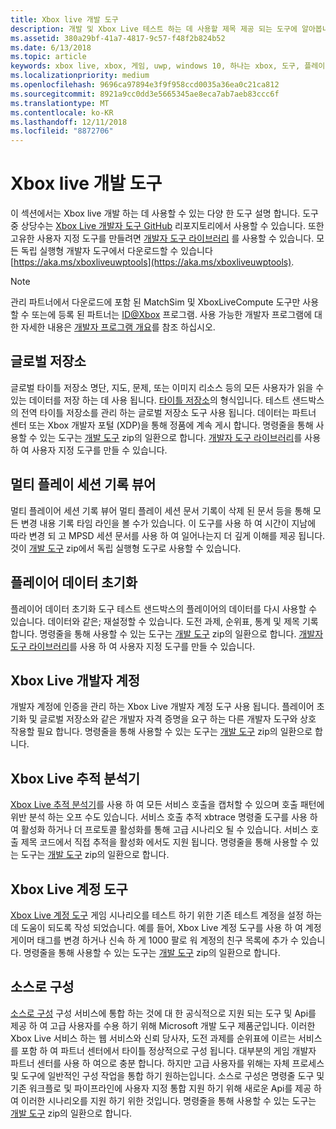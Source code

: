 ```yaml
---
title: Xbox live 개발 도구
description: 개발 및 Xbox Live 테스트 하는 데 사용할 제목 제공 되는 도구에 알아봅니다.
ms.assetid: 380a29bf-41a7-4817-9c57-f48f2b824b52
ms.date: 6/13/2018
ms.topic: article
keywords: xbox live, xbox, 게임, uwp, windows 10, 하나는 xbox, 도구, 플레이어 초기화, live 추적 분석기, LTA, xbox live 계정 도구
ms.localizationpriority: medium
ms.openlocfilehash: 9696ca97894e3f9f958ccd0035a36ea0c21ca812
ms.sourcegitcommit: 8921a9cc0dd3e5665345ae8eca7ab7aeb83ccc6f
ms.translationtype: MT
ms.contentlocale: ko-KR
ms.lasthandoff: 12/11/2018
ms.locfileid: "8872706"
---
```

# <a name="development-tools-for-xbox-live"></a>Xbox live 개발 도구

이 섹션에서는 Xbox live 개발 하는 데 사용할 수 있는 다양 한 도구 설명 합니다. 도구 중 상당수는 [Xbox Live 개발자 도구 GitHub](https://github.com/Microsoft/xbox-live-developer-tools) 리포지토리에서 사용할 수 있습니다. 또한 고유한 사용자 지정 도구를 만들려면 [개발자 도구 라이브러리](https://www.nuget.org/packages/Microsoft.Xbox.Services.DevTools) 를 사용할 수 있습니다. 모든 독립 실행형 개발자 도구에서 다운로드할 수 있습니다 [https://aka.ms/xboxliveuwptools](https://aka.ms/xboxliveuwptools).

> [!NOTE]
> 관리 파트너에서 다운로드에 포함 된 MatchSim 및 XboxLiveCompute 도구만 사용할 수 또는에 등록 된 파트너는 [ID@Xbox](http://www.xbox.com/Developers/id) 프로그램. 사용 가능한 개발자 프로그램에 대 한 자세한 내용은 [개발자 프로그램 개요](https://docs.microsoft.com/windows/uwp/xbox-live/developer-program-overview)를 참조 하십시오. 

## <a name="global-storage"></a>글로벌 저장소
글로벌 타이틀 저장소 명단, 지도, 문제, 또는 이미지 리소스 등의 모든 사용자가 읽을 수 있는 데이터를 저장 하는 데 사용 됩니다. [타이틀 저장소](../storage-platform/xbox-live-title-storage/xbox-live-title-storage.md)의 형식입니다. 테스트 샌드박스의 전역 타이틀 저장소를 관리 하는 글로벌 저장소 도구 사용 됩니다. 데이터는 파트너 센터 또는 Xbox 개발자 포털 (XDP)을 통해 정품에 계속 게시 합니다. 명령줄을 통해 사용할 수 있는 도구는 [개발 도구](https://aka.ms/xboxliveuwptools) zip의 일환으로 합니다. [개발자 도구 라이브러리](https://www.nuget.org/packages/Microsoft.Xbox.Services.DevTools)를 사용 하 여 사용자 지정 도구를 만들 수 있습니다.

## <a name="multiplayer-session-history-viewer"></a>멀티 플레이 세션 기록 뷰어
멀티 플레이어 세션 기록 뷰어 멀티 플레이 세션 문서 기록이 삭제 된 문서 등을 통해 모든 변경 내용 기록 타임 라인을 볼 수가 있습니다. 이 도구를 사용 하 여 시간이 지남에 따라 변경 되 고 MPSD 세션 문서를 사용 하 여 일어나는지 더 깊게 이해를 제공 됩니다. 것이 [개발 도구](https://aka.ms/xboxliveuwptools) zip에서 독립 실행형 도구로 사용할 수 있습니다.

## <a name="player-data-reset"></a>플레이어 데이터 초기화
플레이어 데이터 초기화 도구 테스트 샌드박스의 플레이어의 데이터를 다시 사용할 수 있습니다. 데이터와 같은; 재설정할 수 있습니다. 도전 과제, 순위표, 통계 및 제목 기록 합니다. 명령줄을 통해 사용할 수 있는 도구는 [개발 도구](https://aka.ms/xboxliveuwptools) zip의 일환으로 합니다. [개발자 도구 라이브러리](https://www.nuget.org/packages/Microsoft.Xbox.Services.DevTools)를 사용 하 여 사용자 지정 도구를 만들 수 있습니다.

## <a name="xbox-live-developer-account"></a>Xbox Live 개발자 계정
개발자 계정에 인증을 관리 하는 Xbox Live 개발자 계정 도구 사용 됩니다. 플레이어 초기화 및 글로벌 저장소와 같은 개발자 자격 증명을 요구 하는 다른 개발자 도구와 상호 작용할 필요 합니다. 명령줄을 통해 사용할 수 있는 도구는 [개발 도구](https://aka.ms/xboxliveuwptools) zip의 일환으로 합니다.

## <a name="xbox-live-trace-analyzer"></a>Xbox Live 추적 분석기
[Xbox Live 추적 분석기](analyze-service-calls.md)를 사용 하 여 모든 서비스 호출을 캡처할 수 있으며 호출 패턴에 위반 분석 하는 오프 수도 있습니다. 서비스 호출 추적 xbtrace 명령줄 도구를 사용 하 여 활성화 하거나 더 프로토콜 활성화를 통해 고급 시나리오 될 수 있습니다. 서비스 호출 제목 코드에서 직접 추적을 활성화 에서도 지원 됩니다. 명령줄을 통해 사용할 수 있는 도구는 [개발 도구](https://aka.ms/xboxliveuwptools) zip의 일환으로 합니다.

## <a name="xbox-live-account-tool"></a>Xbox Live 계정 도구  
[Xbox Live 계정 도구](xbox-live-account-tool.md) 게임 시나리오를 테스트 하기 위한 기존 테스트 계정을 설정 하는 데 도움이 되도록 작성 되었습니다. 예를 들어, Xbox Live 계정 도구를 사용 하 여 계정 게이머 태그를 변경 하거나 신속 하 게 1000 팔로 워 계정의 친구 목록에 추가 수 있습니다. 명령줄을 통해 사용할 수 있는 도구는 [개발 도구](https://aka.ms/xboxliveuwptools) zip의 일환으로 합니다.

## <a name="config-as-source"></a>소스로 구성
[소스로 구성](https://github.com/Microsoft/xbox-live-developer-tools/blob/master/CONFIGASSOURCE.md) 구성 서비스에 통합 하는 것에 대 한 공식적으로 지원 되는 도구 및 Api를 제공 하 여 고급 사용자를 수용 하기 위해 Microsoft 개발 도구 제품군입니다. 이러한 Xbox Live 서비스 하는 웹 서비스와 신뢰 당사자, 도전 과제를 순위표에 이르는 서비스를 포함 하 여 파트너 센터에서 타이틀 정상적으로 구성 됩니다. 대부분의 게임 개발자 파트너 센터를 사용 하 여으로 충분 합니다. 하지만 고급 사용자를 위해는 자체 프로세스 및 도구에 일반적인 구성 작업을 통합 하기 원하는입니다.  소스로 구성은 명령줄 도구 및 기존 워크플로 및 파이프라인에 사용자 지정 통합 지원 하기 위해 새로운 Api를 제공 하 여 이러한 시나리오를 지원 하기 위한 것입니다. 명령줄을 통해 사용할 수 있는 도구는 [개발 도구](https://aka.ms/xboxliveuwptools) zip의 일환으로 합니다.
